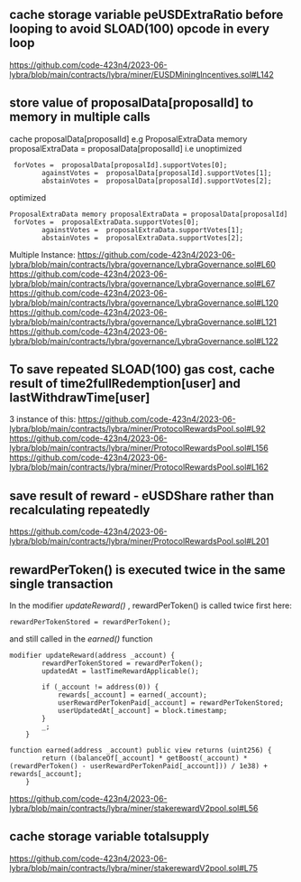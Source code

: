 ## cache storage variable peUSDExtraRatio before looping to avoid SLOAD(100) opcode in every loop
https://github.com/code-423n4/2023-06-lybra/blob/main/contracts/lybra/miner/EUSDMiningIncentives.sol#L142

## store value of proposalData[proposalId] to memory in multiple calls
cache proposalData[proposalId] e.g ProposalExtraData memory proposalExtraData = proposalData[proposalId]
i.e unoptimized 
```solidity
 forVotes =  proposalData[proposalId].supportVotes[0];
        againstVotes =  proposalData[proposalId].supportVotes[1];
        abstainVotes =  proposalData[proposalId].supportVotes[2];
```
optimized
```solidity
ProposalExtraData memory proposalExtraData = proposalData[proposalId]
 forVotes =  proposalExtraData.supportVotes[0];
        againstVotes =  proposalExtraData.supportVotes[1];
        abstainVotes =  proposalExtraData.supportVotes[2];
```
Multiple Instance:
https://github.com/code-423n4/2023-06-lybra/blob/main/contracts/lybra/governance/LybraGovernance.sol#L60
https://github.com/code-423n4/2023-06-lybra/blob/main/contracts/lybra/governance/LybraGovernance.sol#L67
https://github.com/code-423n4/2023-06-lybra/blob/main/contracts/lybra/governance/LybraGovernance.sol#L120
https://github.com/code-423n4/2023-06-lybra/blob/main/contracts/lybra/governance/LybraGovernance.sol#L121
https://github.com/code-423n4/2023-06-lybra/blob/main/contracts/lybra/governance/LybraGovernance.sol#L122

## To save repeated SLOAD(100) gas cost, cache result of time2fullRedemption[user] and lastWithdrawTime[user]
3 instance of this:
https://github.com/code-423n4/2023-06-lybra/blob/main/contracts/lybra/miner/ProtocolRewardsPool.sol#L92
https://github.com/code-423n4/2023-06-lybra/blob/main/contracts/lybra/miner/ProtocolRewardsPool.sol#L156
https://github.com/code-423n4/2023-06-lybra/blob/main/contracts/lybra/miner/ProtocolRewardsPool.sol#L162

## save result of reward - eUSDShare rather than recalculating repeatedly
https://github.com/code-423n4/2023-06-lybra/blob/main/contracts/lybra/miner/ProtocolRewardsPool.sol#L201

## rewardPerToken() is executed twice in the same single transaction
In the modifier *updateReward()* , rewardPerToken() is called twice
first here:
```solidity
rewardPerTokenStored = rewardPerToken();
```
and still called in the *earned()* function
```solidity
modifier updateReward(address _account) {
        rewardPerTokenStored = rewardPerToken();
        updatedAt = lastTimeRewardApplicable();

        if (_account != address(0)) {
            rewards[_account] = earned(_account);
            userRewardPerTokenPaid[_account] = rewardPerTokenStored;
            userUpdatedAt[_account] = block.timestamp;
        }
        _;
    }
```
```solidity
function earned(address _account) public view returns (uint256) {
        return ((balanceOf[_account] * getBoost(_account) * (rewardPerToken() - userRewardPerTokenPaid[_account])) / 1e38) + rewards[_account];
    }
```
https://github.com/code-423n4/2023-06-lybra/blob/main/contracts/lybra/miner/stakerewardV2pool.sol#L56

## cache storage variable totalsupply
https://github.com/code-423n4/2023-06-lybra/blob/main/contracts/lybra/miner/stakerewardV2pool.sol#L75